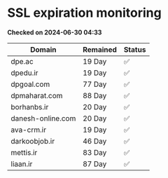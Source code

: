 # SSL expiration monitoring

**Checked on 2024-06-30 04:33**

| Domain | Remained | Status       |
|--------|----------|--------------|
| dpe.ac     | 19 Day   | ✅ |
| dpedu.ir     | 19 Day   | ✅ |
| dpgoal.com     | 77 Day   | ✅ |
| dpmaharat.com     | 88 Day   | ✅ |
| borhanbs.ir     | 20 Day   | ✅ |
| danesh-online.com     | 20 Day   | ✅ |
| ava-crm.ir     | 19 Day   | ✅ |
| darkoobjob.ir     | 46 Day   | ✅ |
| mettis.ir     | 83 Day   | ✅ |
| liaan.ir     | 87 Day   | ✅ |
